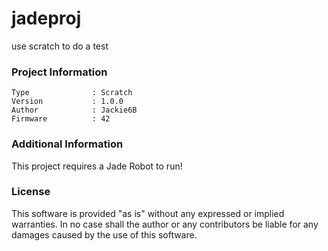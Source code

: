 jadeproj
================

use scratch to do a test

### Project Information
```
Type              : Scratch
Version           : 1.0.0
Author            : Jackie6B
Firmware          : 42
```

### Additional Information
This project requires a Jade Robot to run!

### License
This software is provided "as is" without any expressed or implied warranties.  In no case shall the author or any contributors be liable for any damages caused by the use of this software.

